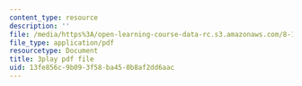 ```yaml
---
content_type: resource
description: ''
file: /media/https%3A/open-learning-course-data-rc.s3.amazonaws.com/8-13-14-experimental-physics-i-ii-junior-lab-fall-2016-spring-2017/13fe856c9b093f58ba450b8af2dd6aac_g8BXCaXo6fg.pdf
file_type: application/pdf
resourcetype: Document
title: 3play pdf file
uid: 13fe856c-9b09-3f58-ba45-0b8af2dd6aac
---
```

